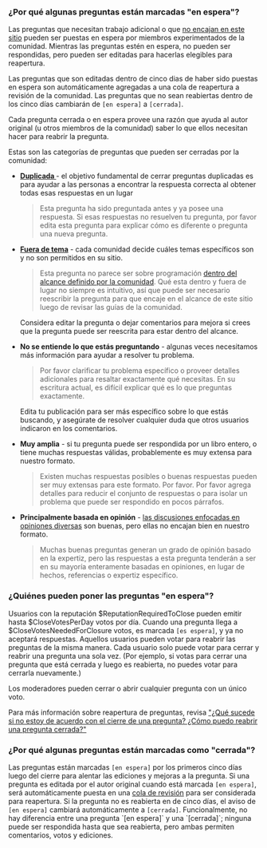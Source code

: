 <h3>¿Por qué algunas preguntas están marcadas "en espera"?</h3>
<p>Las preguntas que necesitan trabajo adicional o que <a href="/helpcenter/on-topic">no encajan en este sitio</a> pueden ser puestas en espera por miembros experimentados de la comunidad. Mientras las preguntas estén en espera, no pueden ser respondidas, pero pueden ser editadas para hacerlas elegibles para reapertura.</p>

<p>Las preguntas que son editadas dentro de cinco dias de haber sido puestas en espera son automáticamente agregadas a una cola de reapertura a revisión de la comunidad. Las preguntas que no sean reabiertas dentro de los cinco días cambiarán de <code>[en espera]</code> a <code>[cerrada]</code>.</p>

<p> Cada pregunta cerrada o en espera provee una razón que ayuda al autor original (u otros miembros de la comunidad) saber lo que ellos necesitan hacer para reabrir la pregunta.</p>


<p>Estas son las categorías de preguntas que pueden ser cerradas por la comunidad:<p>
<ul>

   <li><a href="/help/duplicates"><b>Duplicada
</b></a> - el objetivo fundamental de cerrar preguntas duplicadas es para ayudar a las personas a encontrar la respuesta correcta al obtener todas esas respuestas en un lugar

<blockquote>Esta pregunta ha sido preguntada antes y ya posee una respuesta. Si esas respuestas no resuelven tu pregunta, por favor edita esta pregunta para explicar cómo es diferente o pregunta una nueva pregunta.</blockquote>
</li> 

   <li><b><a href="/helpcenter/on-topic">Fuera de tema</a></b> - cada comunidad decide cuáles temas específicos son y no son permitidos en su sitio.

   <blockquote>Esta pregunta no parece ser sobre programación <a href="/helpcenter/on-topic">dentro del alcance definido por la comunidad</a>. Qué esta dentro y fuera de lugar no siempre es intuitivo, así que puede ser necesario  reescribir la pregunta para que encaje en el alcance de este sitio luego de revisar las guías de la comunidad.</blockquote>
   
   <p>Considera editar la pregunta o dejar comentarios para mejora si crees que la pregunta puede ser reescrita para estar dentro del alcance.</p>
   </li>

   <li><b>No se entiende lo que estás preguntando</b> - algunas veces necesitamos más información para ayudar a resolver tu problema.
   <blockquote>Por favor clarificar tu problema específico o proveer detalles adicionales para resaltar exactamente qué necesitas. En su escritura actual, es difícil explicar qué es lo que preguntas exactamente.</blockquote>
   
   <p>Edita tu publicación para ser más específico sobre lo que estás buscando, y asegúrate de resolver cualquier duda que otros usuarios indicaron en los comentarios.</p> </li>

   <li><b>Muy amplia</b> - si tu pregunta puede ser respondida por un libro entero, o tiene muchas respuestas válidas, probablemente es muy extensa para nuestro formato.

   <blockquote>Existen muchas respuestas posibles o buenas respuestas pueden ser muy extensas para este formato. Por favor. Por favor agrega detalles para reducir el conjunto de respuestas o para isolar un problema que puede ser respondido en pocos párrafos.</blockquote>
</li>

<li><b>Principalmente basada en opinión</b> - <a href="/help/dont-ask">las discusiones enfocadas en opiniones diversas</a> son buenas, pero ellas no encajan bien en nuestro formato.

   <blockquote>Muchas buenas preguntas generan un grado de opinión basado en la expertiz, pero las respuestas a esta pregunta tenderán a ser en su mayoría enteramente basadas en opiniones, en lugar de hechos, referencias o expertiz específico.</blockquote>
    </li>
</ul>

<h3>¿Quiénes pueden poner las preguntas "en espera"?</h3>
<p>Usuarios con la reputación $ReputationRequiredToClose pueden emitir hasta $CloseVotesPerDay votos por día. Cuando una pregunta llega a $CloseVotesNeededForClosure votos, es marcada <code>[es espera]</code>, y ya no aceptará respuestas. Aquellos usuarios pueden votar para reabrir las preguntas de la misma manera. Cada usuario solo puede votar para cerrar y reabrir una pregunta una sola vez. (Por ejemplo, si votas para cerrar una pregunta que está cerrada y luego es reabierta, no puedes votar para cerrarla nuevamente.)</p>

<p>Los moderadores pueden cerrar o abrir cualquier pregunta con un único voto.</p>

<p>Para más información sobre reapertura de preguntas, revisa <a href="/helpcenter/reopen-questions">"¿Qué sucede si no estoy de acuerdo con el cierre de una pregunta? ¿Cómo puedo reabrir una pregunta cerrada?"</a></p>

<h3>¿Por qué algunas preguntas están marcadas como "cerrada"?</h3>
Las preguntas están marcadas <code>[en espera]</code> por los primeros cinco días luego del cierre para alentar las ediciones y mejoras a la pregunta. Si una pregunta es editada por el autor original cuando está marcada <code>[en espera]</code>, será automáticamente puesta en una <a href="http://meta.stackexchange.com/questions/161390/what-are-the-review-queues">cola de revisión</a> para ser considerada para reapertura. Si la pregunta no es reabierta en de cinco días, el aviso de <code>[en espera]</code> cambiará automáticamente a <code>[cerrada]</code>. Funcionalmente, no hay diferencia entre una pregunta `[en espera]` y una `[cerrada]`; ninguna puede ser respondida hasta que sea reabierta, pero ambas permiten comentarios, votos y ediciones. </p>

